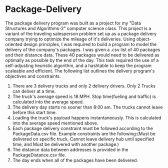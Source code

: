 # Package-Delivery
The package delivery program was built as a project for my "Data Structures and Algorithms-2" computer science class. This project is a variant of the traveling salesperson problem set up as a package delivery company trying to optimize the mileage of it's deliveries. Using object-oriented design principles, I was required to build a program to model the delivery of the company's packages. I was given a .csv list of 40 packages and their distance data. These 40 packages would need to be delivered as optimally as possible by the end of the day. This task required the use of a self-adjusting heuristic algorithm, and a hashtable to keep the program scaleable and efficient. The following list outlines the delivery program's objectives and constraints.

1.   There are 3 delivery trucks and only 2 delivery drivers. Only 2 Trucks can deliver at a time.
2.   The truck's average speed is 18 MPH. Stop time(fueling and traffic) is calculated into the average speed.
3.  The delivery day starts no sooner than 8:00 am. The trucks cannot leave before this start time.
4.  Loading the truck's payload happens instantaneously. This is calculated into the average speed mentioned above.
5.  Each package delivery constraint must be followed according to the PackageData.csv file.
Example constraints are the following:(Must be delivered on specific truck, Cannot leave delivery hub until specified time, and Must be delivered with another package.)
6.  The distance data between addresses is provided in the PackageDistance.csv file.
7. The day ends when all of the packages have been delivered.